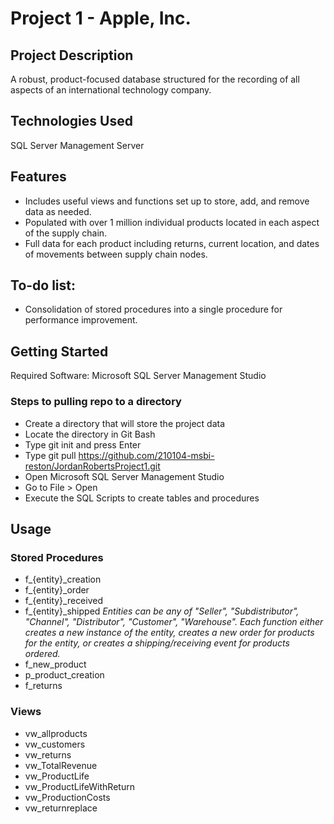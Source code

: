 # Project 1 - Apple, Inc.
## Project Description
A robust, product-focused database structured for the recording of all aspects of an international technology company.

## Technologies Used
SQL Server Management Server

## Features
- Includes useful views and functions set up to store, add, and remove data as needed.
- Populated with over 1 million individual products located in each aspect of the supply chain.
- Full data for each product including returns, current location, and dates of movements between supply chain nodes.

## To-do list:
- Consolidation of stored procedures into a single procedure for performance improvement.

## Getting Started
Required Software: Microsoft SQL Server Management Studio

### Steps to pulling repo to a directory
- Create a directory that will store the project data
- Locate the directory in Git Bash
- Type git init and press Enter
- Type git pull https://github.com/210104-msbi-reston/JordanRobertsProject1.git
- Open Microsoft SQL Server Management Studio
- Go to File > Open
- Execute the SQL Scripts to create tables and procedures

## Usage
### Stored Procedures
- f_{entity}_creation
- f_{entity}_order
- f_{entity}_received
- f_{entity}_shipped
*Entities can be any of "Seller", "Subdistributor", "Channel", "Distributor", "Customer", "Warehouse". Each function either creates a new instance of the entity, creates a new order for products for the entity, or creates a shipping/receiving event for products ordered.*
- f_new_product
- p_product_creation
- f_returns

### Views
- vw_allproducts
- vw_customers
- vw_returns
- vw_TotalRevenue
- vw_ProductLife
- vw_ProductLifeWithReturn
- vw_ProductionCosts
- vw_returnreplace
